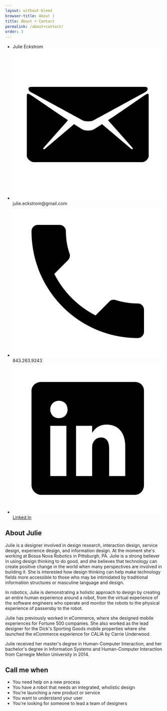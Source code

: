 ```yaml
---
layout: without-bleed
browser-title: About | 
title: About + Contact
permalink: /about+contact/
order: 3
---
```


<section class="about">

<div class="contact">
	<div class="julie"></div>
	<ul>
		<li>Julie Eckstrom</li>
		<li><div class="icon"><img src="../assets/icons/email.svg"></div><span>julie.eckstrom@gmail.com</span></li>
		<li><div class="icon"><img src="../assets/icons/android-call.svg"></div><span>843.263.9243</span></li>
		<a target="_blank" href="https://www.linkedin.com/in/julieeckstrom"><li><div class="icon"><img src="../assets/icons/social-linkedin.svg"></div><span>Linked In</span></li></a>
	</ul>

</div>

<h1>About Julie</h1>

<p>Julie is a designer involved in design research, interaction design, service design, experience design, and information design. At the moment she's working at Bossa Nova Robotics in Pittsburgh, PA. Julie is a strong believer in using design thinking to do good, and she believes that technology can create positive change in the world when many perspectives are involved in building it. She is interested how design thinking can help make technology fields more accessible to those who may be intimidated by traditional information structures or masculine language and design.</p>

<p>In robotics, Julie is demonstrating a holistic approach to design by creating an entire human experience around a robot, from the virtual experience of the software engineers who operate and monitor the robots to the physical experience of passersby to the robot.</p>

<p>Julie has previously worked in eCommerce, where she designed mobile experiences for Fortune 500 companies. She also worked as the lead designer for the Dick's Sporting Goods mobile properties where she launched the eCommerce experience for CALIA by Carrie Underwood.</p>

<p>Julie received her master's degree in Human-Computer Interaction, and her bachelor's degree in Information Systems and Human-Computer Interaction from Carnegie Mellon University in 2014.</p>

<h2>Call me when</h2>
<ul>
	<li>You need help on a new process</li>
	<li>You have a robot that needs an integrated, wholistic design</li>
	<li>You're launching a new product or service</li>
	<li>You want to understand your user</li>
	<li>You're looking for someone to lead a team of designers</li>
</ul>
</section>